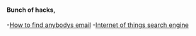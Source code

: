 
#### Bunch of hacks,

-[How to find anybodys email](http://nathanleclaire.com/blog/2013/11/23/how-i-automated-finding-almost-anyones-email-address/)
-[Internet of things search engine](https://www.shodan.io/)
